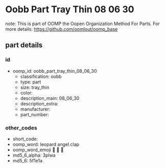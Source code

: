# Oobb Part Tray Thin 08 06 30  

note: This is part of OOMP the Oopen Organization Method For Parts. For more details: https://github.com/oomlout/oomp_base

##  part details





### id
* oomp_id: oobb_part_tray_thin_08_06_30
  * classification: oobb
  * type: part
  * size: tray_thin
  * color: 
  * description_main: 08_06_30
  * description_extra: 
  * manufacturer: 
  * part_number: 

### other_codes
* short_code: 
* oomp_word: leopard angel clap
* oomp_word_emoji :leopard: :angel: :clap:
* md5_6_alpha: 3plwa
* md5_6: 5f1e1a